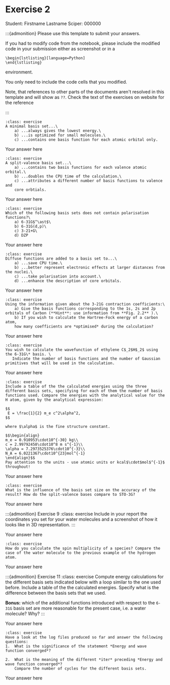 # Exercise 2

Student:  Firstname Lastname    Sciper: 000000

:::{admonition} Please use this template to submit your answers. 

If you had to modify code from the notebook, please include the modified code in your submission either as screenshot or in a 

```
\begin{lstlisting}[language=Python]
\end{lstlisting}
```


environment. 

You only need to include the code cells that you modified.

Note, that references to other parts of the documents aren't resolved in this template and will show as `??`. Check the text of the exercises on website for the reference

:::

```{admonition} Exercise 1
:class: exercise 
A minimal basis set...\
    a) ...always gives the lowest energy.\
    b) ...is optimized for small molecules.\
    c) ...contains one basis function for each atomic orbital only.
```

Your answer here

```{admonition} Exercise 2
:class: exercise 
A split-valence basis set...\
    a) ...contains two basis functions for each valence atomic orbital.\
    b) ...doubles the CPU time of the calculation.\
    c) ...attributes a different number of basis functions to valence and
    core orbtials.
```

Your answer here

```{admonition} Exercise 3
:class: exercise 
Which of the following basis sets does not contain polarisation functions?\
    a) 6-31G$^\ast$\
    b) 6-31G(d,p)\
    c) 3-21+G\
    d) DZP
```

Your answer here

```{admonition} Exercise 4
:class: exercise 
Diffuse functions are added to a basis set to...\
    a) ...save CPU time.\
    b) ...better represent electronic effects at larger distances from the nuclei.\
    c) ...take polarisation into account.\
    d) ...enhance the description of core orbitals.
```

Your answer here

```{admonition} Exercise 5
:class: exercise 
Using the information given about the 3-21G contraction coefficients:\
    a) Give the basis functions corresponding to the 1s, 2s and 2p orbitals of Carbon (**Hint**: use information from **Fig. 2.2** ).\
    b) If you wish to calculate the Hartree-Fock energy of a carbon atom,
    how many coefficients are *optimised* during the calculation?
```

Your answer here

```{admonition} Exercise 6
:class: exercise 
You wish to calculate the wavefunction of ethylene C$_2$H$_2$ using the 6-31G\* basis. \
   Indicate the number of basis functions and the number of Gaussian primitives that will be used in the calculation.
```

Your answer here

```{admonition} Exercise 7
:class: exercise 
Include a table of the the calculated energies using the three different basis sets, specifying for each of them the number of basis functions used. Compare the energies with the analytical value for the H atom, given by the analytical expression: 

$$
 E = \frac{1}{2} m_e c^2\alpha^2,
$$

where $\alpha$ is the fine structure constant. 

$$\begin{align}
m_e = 0.910953\cdot10^{-30} kg\\
c = 2.99792458\cdot10^8 m s^{-1}\\
\alpha = 7.2973525376\cdot10^{-3}\\
N_A = 6.0221367\cdot10^{23}mol^{-1}
\end{align}$$
Pay attention to the units - use atomic units or kcal$\cdot$mol$^{-1}$ throughout!
```

Your answer here

```{admonition} Exercise 8
:class: exercise 
What is the influence of the basis set size on the accuracy of the result? How do the split-valence bases compare to STO-3G?
```

Your answer here

:::{admonition} Exercise 9
:class: exercise 
Include in your report the coordinates you set for your water molecules and a screenshot of how it looks like in 3D representation.
:::

Your answer here

```{admonition} Exercise 10
:class: exercise
How do you calculate the spin multiplicity of a species? Compare the case of the water molecule to the previous example of the hydrogen atom.
```

Your answer here

:::{admonition} Exercise 11
:class: exercise 
Compute energy calculations for the different basis sets indicated below with a loop similar to the one used before.  Include a table of the the calculated energies. Specify what is the difference between the basis sets that we used.

**Bonus:** which of the additional functions introduced with respect to the `6-31G` basis set are more reasonable for the present case, i.e. a water molecule? Why?
:::

Your answer here

```{admonition} Exercise 12
:class: exercise
Have a look at the log files produced so far and answer the following questions:
1.  What is the significance of the statement *Energy and wave function converged*?

2.  What is the meaning of the different *iter* preceding *Energy and wave function converged*? 
    Compare the number of cycles for the different basis sets.
```

Your answer here